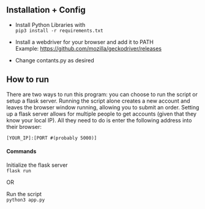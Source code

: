 ## Installation + Config

* Install Python Libraries with \
`pip3 install -r requirements.txt`

* Install a webdriver for your browser and add it to PATH\
Example: https://github.com/mozilla/geckodriver/releases

* Change contants.py as desired

## How to run 

There are two ways to run this program: you can choose to run the script or setup a flask server. Running the script alone creates a new account and leaves the browser window running, allowing you to submit an order. Setting up a flask server allows for multiple people to get accounts (given that they know your local IP). All they need to do is enter the following address into their browser:

`[YOUR_IP]:[PORT #(probably 5000)]`


#### Commands

Initialize the flask server\
`flask run`

OR

Run the script\
`python3 app.py`
